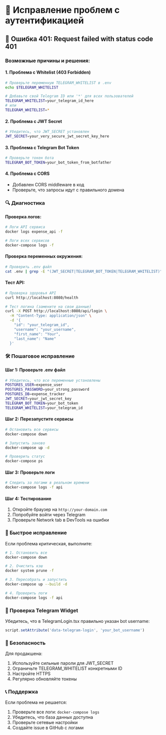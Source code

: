 # 🔧 Исправление проблем с аутентификацией

## 🚨 Ошибка 401: Request failed with status code 401

### Возможные причины и решения:

#### 1. **Проблема с Whitelist (403 Forbidden)**
```bash
# Проверьте переменную TELEGRAM_WHITELIST в .env
echo $TELEGRAM_WHITELIST

# Добавьте свой Telegram ID или '*' для всех пользователей
TELEGRAM_WHITELIST=your_telegram_id_here
# или
TELEGRAM_WHITELIST=*
```

#### 2. **Проблема с JWT Secret**
```bash
# Убедитесь, что JWT_SECRET установлен
JWT_SECRET=your_very_secure_jwt_secret_key_here
```

#### 3. **Проблема с Telegram Bot Token**
```bash
# Проверьте токен бота
TELEGRAM_BOT_TOKEN=your_bot_token_from_botfather
```

#### 4. **Проблема с CORS**
- Добавлен CORS middleware в код
- Проверьте, что запросы идут с правильного домена

### 🔍 Диагностика

#### Проверка логов:
```bash
# Логи API сервиса
docker logs expense_api -f

# Логи всех сервисов
docker-compose logs -f
```

#### Проверка переменных окружения:
```bash
# Проверить .env файл
cat .env | grep -E "(JWT_SECRET|TELEGRAM_BOT_TOKEN|TELEGRAM_WHITELIST)"
```

#### Тест API:
```bash
# Проверка здоровья API
curl http://localhost:8080/health

# Тест логина (замените на свои данные)
curl -X POST http://localhost:8080/api/login \
  -H "Content-Type: application/json" \
  -d '{
    "id": "your_telegram_id",
    "username": "your_username",
    "first_name": "Your",
    "last_name": "Name"
  }'
```

### 🛠️ Пошаговое исправление

#### Шаг 1: Проверьте .env файл
```bash
# Убедитесь, что все переменные установлены
POSTGRES_USER=expense_user
POSTGRES_PASSWORD=your_strong_password
POSTGRES_DB=expense_tracker
JWT_SECRET=your_jwt_secret_key
TELEGRAM_BOT_TOKEN=your_bot_token
TELEGRAM_WHITELIST=your_telegram_id
```

#### Шаг 2: Перезапустите сервисы
```bash
# Остановить все сервисы
docker-compose down

# Запустить заново
docker-compose up -d

# Проверить статус
docker-compose ps
```

#### Шаг 3: Проверьте логи
```bash
# Следить за логами в реальном времени
docker-compose logs -f api
```

#### Шаг 4: Тестирование
1. Откройте браузер на `http://your-domain.com`
2. Попробуйте войти через Telegram
3. Проверьте Network tab в DevTools на ошибки

### 🚀 Быстрое исправление

Если проблема критическая, выполните:

```bash
# 1. Остановить все
docker-compose down

# 2. Очистить кэш
docker system prune -f

# 3. Пересобрать и запустить
docker-compose up --build -d

# 4. Проверить логи
docker-compose logs -f api
```

### 📱 Проверка Telegram Widget

Убедитесь, что в TelegramLogin.tsx правильно указан bot username:
```typescript
script.setAttribute('data-telegram-login', 'your_bot_username')
```

### 🔐 Безопасность

Для продакшена:
1. Используйте сильные пароли для JWT_SECRET
2. Ограничьте TELEGRAM_WHITELIST конкретными ID
3. Настройте HTTPS
4. Регулярно обновляйте токены

### 📞 Поддержка

Если проблема не решается:
1. Проверьте все логи: `docker-compose logs`
2. Убедитесь, что база данных доступна
3. Проверьте сетевые настройки
4. Создайте issue в GitHub с логами

